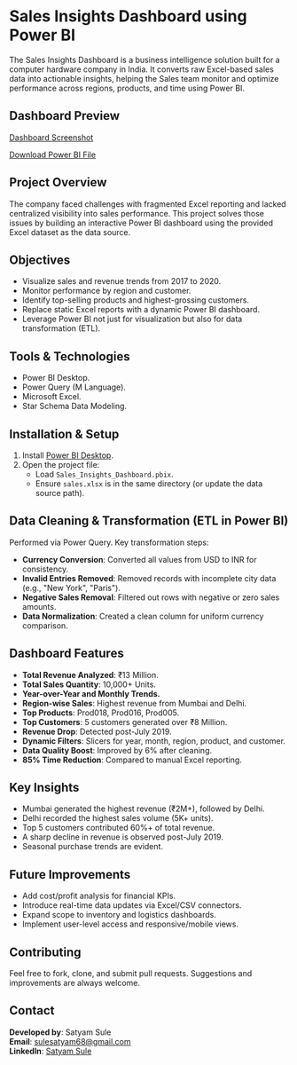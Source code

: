 #  Sales Insights Dashboard using Power BI

The Sales Insights Dashboard is a business intelligence solution built for a computer hardware company in India. It converts raw Excel-based sales data into actionable insights, helping the Sales team monitor and optimize performance across regions, products, and time using Power BI.


##  Dashboard Preview



[Dashboard Screenshot](https://drive.google.com/file/d/1i1FbuRqosOMYwQULeJJmzZ4sbQP2IGtH/view?usp=sharing)

[Download Power BI File](https://drive.google.com/file/d/1JK63lxKUdyoLoEaQ_PQZNwYkgoBYHzBR/view?usp=sharing)





##  Project Overview

The company faced challenges with fragmented Excel reporting and lacked centralized visibility into sales performance. This project solves those issues by building an interactive Power BI dashboard using the provided Excel dataset as the data source.



##  Objectives

- Visualize sales and revenue trends from 2017 to 2020.
- Monitor performance by region and customer.
- Identify top-selling products and highest-grossing customers.
- Replace static Excel reports with a dynamic Power BI dashboard.
- Leverage Power BI not just for visualization but also for data transformation (ETL).



##  Tools & Technologies

- Power BI Desktop.
- Power Query (M Language).
- Microsoft Excel.
- Star Schema Data Modeling.



##  Installation & Setup

1. Install [Power BI Desktop](https://powerbi.microsoft.com/).
2. Open the project file:
   - Load `Sales_Insights_Dashboard.pbix`.
   - Ensure `sales.xlsx` is in the same directory (or update the data source path).



##  Data Cleaning & Transformation (ETL in Power BI)

Performed via Power Query. Key transformation steps:

- **Currency Conversion**: Converted all values from USD to INR for consistency.
- **Invalid Entries Removed**: Removed records with incomplete city data (e.g., "New York", "Paris").
- **Negative Sales Removal**: Filtered out rows with negative or zero sales amounts.
- **Data Normalization**: Created a clean column for uniform currency comparison.



##  Dashboard Features

- **Total Revenue Analyzed**: ₹13 Million.
- **Total Sales Quantity**: 10,000+ Units.
- **Year-over-Year and Monthly Trends.**
- **Region-wise Sales**: Highest revenue from Mumbai and Delhi.
- **Top Products**: Prod018, Prod016, Prod005.
- **Top Customers**: 5 customers generated over ₹8 Million.
- **Revenue Drop**: Detected post-July 2019.
- **Dynamic Filters**: Slicers for year, month, region, product, and customer.
- **Data Quality Boost**: Improved by 6% after cleaning.
- **85% Time Reduction**: Compared to manual Excel reporting.



##  Key Insights

- Mumbai generated the highest revenue (₹2M+), followed by Delhi.
- Delhi recorded the highest sales volume (5K+ units).
- Top 5 customers contributed 60%+ of total revenue.
- A sharp decline in revenue is observed post-July 2019.
- Seasonal purchase trends are evident.



##  Future Improvements

- Add cost/profit analysis for financial KPIs.
- Introduce real-time data updates via Excel/CSV connectors.
- Expand scope to inventory and logistics dashboards.
- Implement user-level access and responsive/mobile views.



##  Contributing

Feel free to fork, clone, and submit pull requests. Suggestions and improvements are always welcome.



##  Contact

**Developed by**: Satyam Sule  
**Email**: sulesatyam68@gmail.com  
**LinkedIn**: [Satyam Sule](https://www.linkedin.com/in/satyamsule)


